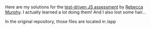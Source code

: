 Here are my solutions for the [test-driven JS assessment](https://github.com/rmurphey/js-assessment) by [Rebecca Murphy](http://rmurphey.com/).
I actually learned a lot doing them! And I also lost some hair...

In the original repository, those files are located in /app